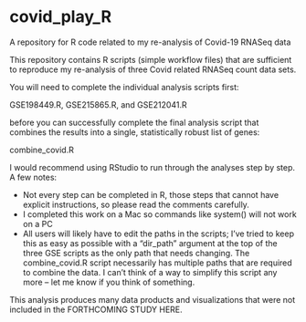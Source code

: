 ﻿# covid_play_R
A repository for R code related to my re-analysis of Covid-19 RNASeq data

This repository contains R scripts (simple workflow files) that are sufficient to reproduce my re-analysis of three Covid related RNASeq count data sets.

You will need to complete the individual analysis scripts first:

GSE198449.R, GSE215865.R, and GSE212041.R 

before you can successfully complete the final analysis script that combines the results into a single, statistically robust list of genes:

combine_covid.R

I would recommend using RStudio to run through the analyses step by step.
A few notes:
- Not every step can be completed in R, those steps that cannot have explicit instructions, so please read the comments carefully.
- I completed this work on a Mac so commands like system() will not work on a PC
- All users will likely have to edit the paths in the scripts; I’ve tried to keep this as easy as possible with a “dir_path” argument at the top of the three GSE scripts as the only path that needs changing. The combine_covid.R script necessarily has multiple paths that are required to combine the data. I can’t think of a way to simplify this script any more – let me know if you think of something.

This analysis produces many data products and visualizations that were not included in the FORTHCOMING STUDY HERE. 
